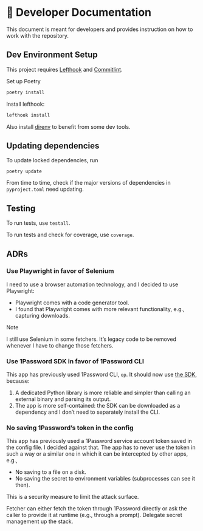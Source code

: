 # 🧰 Developer Documentation

This document is meant for developers and provides instruction on how to work
with the repository.

## Dev Environment Setup

This project requires [Lefthook](https://github.com/evilmartians/lefthook) and
[Commitlint](https://github.com/conventional-changelog/commitlint).

Set up Poetry

```bash
poetry install
```

Install lefthook:

```bash
lefthook install
```

Also install [direnv](https://direnv.net/) to benefit from some dev tools.

## Updating dependencies

To update locked dependencies, run

```shell
poetry update
```

From time to time, check if the major versions of dependencies in
`pyproject.toml` need updating.

## Testing

To run tests, use `testall`.

To run tests and check for coverage, use `coverage`.

## ADRs

### Use Playwright in favor of Selenium

I need to use a browser automation technology, and I decided to use Playwright:

- Playwright comes with a code generator tool.
- I found that Playwright comes with more relevant functionality, e.g.,
  capturing downloads.

> [!note]
> I still use Selenium in some fetchers. It’s legacy code to be removed
> whenever I have to change those fetchers.

### Use 1Password SDK in favor of 1Password CLI

This app has previously used 1Password CLI, `op`. It should now use [the
SDK](https://developer.1password.com/docs/sdks/), because:

1. A dedicated Python library is more reliable and simpler than calling an
   external binary and parsing its output.
2. The app is more self-contained: the SDK can be downloaded as a dependency
   and I don’t need to separately install the CLI.

### No saving 1Password’s token in the config

This app has previously used a 1Password service account token saved in the
config file. I decided against that. The app has to never use the token in such
a way or a similar one in which it can be intercepted by other apps, e.g.,

- No saving to a file on a disk.
- No saving the secret to environment variables (subprocesses can see it then).

This is a security measure to limit the attack surface.

Fetcher can either fetch the token through 1Password directly or ask the caller
to provide it at runtime (e.g., through a prompt). Delegate secret management
up the stack.
